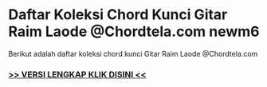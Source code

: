 
 # Daftar Koleksi Chord  Kunci Gitar Raim Laode @Chordtela.com newm6


Berikut adalah daftar koleksi chord  kunci Gitar Raim Laode @Chordtela.com

###  <a href="https://shortlighzx.web.app?sq=Daftar Koleksi Chord  Kunci Gitar Raim Laode @Chordtela.com"> >> VERSI LENGKAP KLIK DISINI << </a>
